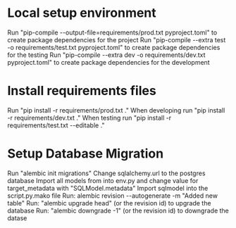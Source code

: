 # Local setup environment

Run "pip-compile --output-file=requirements/prod.txt pyproject.toml" to create package dependencies for the project
Run "pip-compile --extra test -o requirements/test.txt pyproject.toml" to create package dependencies for the testing
Run "pip-compile --extra dev -o requirements/dev.txt pyproject.toml" to create package dependencies for the development

# Install requirements files

Run "pip install -r requirements/prod.txt ."
When developing run "pip install -r requirements/dev.txt ."
When testing run "pip install -r requirements/test.txt --editable ."

# Setup Database Migration

Run "alembic init migrations"
Change sqlalchemy.url to the postgres database
Import all models from into env.py and change value for target_metadata with "SQLModel.metadata"
Import sqlmodel into the script.py.mako file
Run: alembic revision --autogenerate -m "Added new table"
Run: "alembic upgrade head" (or the revision id) to upgrade the database
Run: "alembic downgrade -1" (or the revision id) to downgrade the datase
